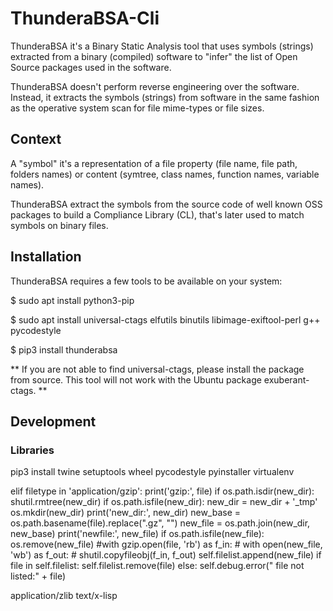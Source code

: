 # ThunderaBSA-Cli

ThunderaBSA it's a Binary Static Analysis tool that uses symbols (strings) extracted from a binary (compiled) software to "infer" the list of Open Source packages used in the software.

ThunderaBSA doesn't perform reverse engineering over the software. Instead, it extracts the symbols (strings) from software in the same fashion as the operative system scan for file mime-types or file sizes.

## Context

A "symbol" it's a representation of a file property (file name, file path, folders names) or content (symtree, class names, function names, variable names).

ThunderaBSA extract the symbols from the source code of well known OSS packages to build a Compliance Library (CL), that's later used to match symbols on binary files.

## Installation
ThunderaBSA requires a few tools to be available on your system:

$ sudo apt install python3-pip

$ sudo apt install universal-ctags elfutils binutils libimage-exiftool-perl g++ pycodestyle

$ pip3 install thunderabsa

** If you are not able to find universal-ctags, please install the package from source. This tool will not work with the Ubuntu package exuberant-ctags. **

## Development
### Libraries
pip3 install twine setuptools wheel pycodestyle pyinstaller virtualenv


elif filetype in 'application/gzip':
    print('gzip:', file)
    if os.path.isdir(new_dir):
        shutil.rmtree(new_dir)
    if os.path.isfile(new_dir):
        new_dir = new_dir + '_tmp'
    os.mkdir(new_dir)
    print('new_dir:', new_dir)
    new_base = os.path.basename(file).replace(".gz", "")
    new_file = os.path.join(new_dir, new_base)
    print('newfile:', new_file)
    if os.path.isfile(new_file):
        os.remove(new_file)
    #with gzip.open(file, 'rb') as f_in:
    #    with open(new_file, 'wb') as f_out:
    #        shutil.copyfileobj(f_in, f_out)
    self.filelist.append(new_file)
    if file in self.filelist:
        self.filelist.remove(file)
    else:
        self.debug.error(" file not listed:" + file)


application/zlib
text/x-lisp
